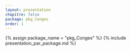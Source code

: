 ```yaml
---
layout: presentation
chapitre: false
package: pkg_Conges
order: 1
---
```


{% assign package_name = "pkg_Conges" %}
{% include presentation_par_package.md %}